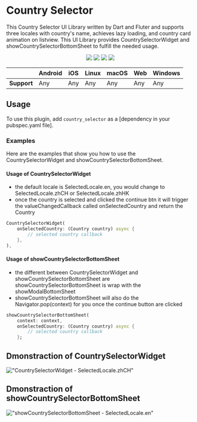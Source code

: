 # Country Selector

This Country Selector UI Library written by Dart and Fluter and supports three locales with country's name, achieves lazy loading, and country card animation on listview. This UI Library provides CountrySelectorWidget and showCountrySelectorBottomSheet to fulfill the needed usage.

<p align="center">
     <a href="https://github.com/flutter/flutter/tree/3.3.8" alt="Flutter">
        <img src="https://img.shields.io/badge/Flutter-v3.3.8 (stable)-4BC51D.svg?style=flat" /></a>
     <a alt="Dart">
        <img src="https://img.shields.io/badge/Dart-v2.18.4 (stable)-4BC51D.svg?style=flat" /></a>
     <a alt="DevTools">
        <img src="https://img.shields.io/badge/DevTools-v2.15.0 (stable)-4BC51D.svg?style=flat" /></a>
     <a alt="VS Code">
        <img src="https://img.shields.io/badge/VS Code-v1.68.1-4BC51D.svg?style=flat" /></a>
</p>

|             | Android | iOS  | Linux | macOS  | Web | Windows     |
|-------------|---------|------|-------|--------|-----|-------------|
| **Support** | Any | Any | Any   | Any | Any | Any         |

## Usage
To use this plugin, add `country_selector` as a [dependency in your pubspec.yaml file].

### Examples
Here are the examples that show you how to use the CountrySelectorWidget and showCountrySelectorBottomSheet.

#### Usage of CountrySelectorWidget
- the default locale is SelectedLocale.en, you would change to SelectedLocale.zhCH or SelectedLocale.zhHK
- once the country is selected and clicked the continue btn it will trigger the valueChangedCallback called onSelectedCountry and return the Country
```dart
CountrySelectorWidget(
    onSelectedCountry: (Country country) async {
        // selected country callback 
    },
),
```

####  Usage of showCountrySelectorBottomSheet
- the different between CountrySelectorWidget and showCountrySelectorBottomSheet are showCountrySelectorBottomSheet is wrap with the showModalBottomSheet
- showCountrySelectorBottomSheet will also do the Navigator.pop(context) for you once the continue button are clicked
```dart
showCountrySelectorBottomSheet(
    context: context,
    onSelectedCountry: (Country country) async {
        // selected country callback 
    };
```

## Dmonstraction of CountrySelectorWidget
!["CountrySelectorWidget - SelectedLocale.zhCH"](example/demo_gifs/countrySelectorWidget_demo.gif)

## Dmonstraction of showCountrySelectorBottomSheet
!["showCountrySelectorBottomSheet - SelectedLocale.en"](example/demo_gifs/showCountrySelectorBottomSheet.gif)
